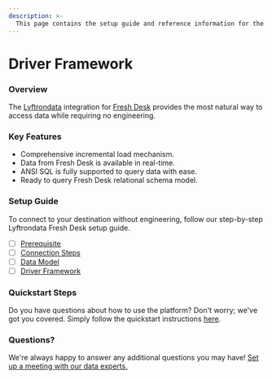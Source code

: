 ```yaml
---
description: >-
  This page contains the setup guide and reference information for the Fresh Desk source connector.
---
```


# Driver Framework

### Overview

The [Lyftrondata](https://www.lyftrondata.com/) integration for [Fresh Desk](https://www.lyftrondata.com/integration/finance-analytics/freshdesk/) provides the most natural way to access data while requiring no engineering.

### Key Features

* Comprehensive incremental load mechanism.
* Data from Fresh Desk is available in real-time.&#x20;
* ANSI SQL is fully supported to query data with ease.
* Ready to query Fresh Desk relational schema model.

### Setup Guide

To connect to your destination without engineering, follow our step-by-step Lyftrondata Fresh Desk setup guide.

* [ ] [Prerequisite](../prerequisite.md)
* [ ] [Connection Steps](../connection-steps.md)
* [ ] [Data Model](../data-model/erd.md)
* [ ] [Driver Framework](../driver-framework/)

### Quickstart Steps

Do you have questions about how to use the platform? Don't worry; we've got you covered. Simply follow the quickstart instructions [here](../driver-framework/README.md).

### Questions? <a href="#questions" id="questions"></a>

We're always happy to answer any additional questions you may have! [Set up a meeting with our data experts.](https://www.lyftrondata.com/book-a-meeting/)


